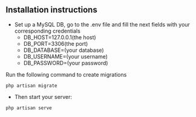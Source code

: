## Installation instructions


- Set up a MySQL DB, go to the .env file and fill the next fields with your corresponding credentials
    * DB_HOST=127.0.0.1(the host)
    * DB_PORT=3306(the port)
    * DB_DATABASE=(your database)
    * DB_USERNAME=(your username)
    * DB_PASSWORD=(your password)

Run the following command to create migrations

```
php artisan migrate
```

- Then start your server:

```
php artisan serve
```
